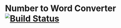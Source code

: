 # Number to Word Converter  [![Build Status](https://travis-ci.org/siawo/Converter.svg?branch=master)](https://travis-ci.org/siawo/Converter)